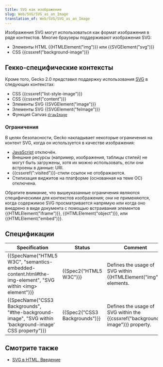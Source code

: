 ```yaml
---
title: SVG как изображение
slug: Web/SVG/SVG_as_an_Image
translation_of: Web/SVG/SVG_as_an_Image
---
```


Изображения SVG могут использоваться как формат изображения в ряде контекстов. Многие браузеры поддерживают изображения SVG:

- Элементы HTML {{HTMLElement("img")}} или {{SVGElement("svg")}}
- CSS {{cssxref("background-image")}}

## Гекко-специфические контексты

Кроме того, Gecko 2.0 представил поддержку использования [SVG](/ru/docs/SVG) в следующих контекстах:

- CSS {{cssxref("list-style-image")}}
- CSS {{cssxref("content")}}
- Элементы SVG {{SVGElement("image")}}
- Элементы SVG {{SVGElement("feImage")}}
- Функция Canvas [`drawImage`](/ru/docs/HTML/Canvas/Tutorial/Using_images#drawImage)

### Ограничения

В целях безопасности, Gecko накладывает некоторые ограничения на контент SVG, когда он используется в качестве изображения:

- [JavaScript](/ru/docs/JavaScript) отключён.
- Внешние ресурсы (например, изображения, таблицы стилей) не могут быть загружены, хотя их можно использовать, если они встроены в данные: URI.
- {{cssxref(":visited")}}-стили ссылок не отображаются.
- Стилизация виджитов на платформе (основанная на теме ОС) отключена.

Обратите внимание, что вышеуказанные ограничения являются специфическими для контекстов изображения; они не применяются, когда содержимое SVG просматривается напрямую или когда оно внедрено в виде документа с помощью встраивания элементов {{HTMLElement("iframe")}}, {{HTMLElement("object")}}, или {{HTMLElement("embed")}}.

## Спецификации

| Specification                                                                                                  | Status                        | Comment                                                                       |
| -------------------------------------------------------------------------------------------------------------- | ----------------------------- | ----------------------------------------------------------------------------- |
| {{SpecName("HTML5 W3C", "semantics-embedded-content.html#the-img-element", "SVG within &lt;img&gt; element")}} | {{Spec2("HTML5 W3C")}}        | Defines the usage of SVG within {{HTMLElement("img")}} elements.              |
| {{SpecName("CSS3 Backgrounds", "#the-background-image", "SVG within 'background-image' CSS property")}}        | {{Spec2("CSS3 Backgrounds")}} | Defines the usage of SVG within the {{cssxref("background-image")}} property. |

## Смотрите также

- [SVG в HTML. Введение](/ru/docs/SVG_In_HTML_Introduction)
